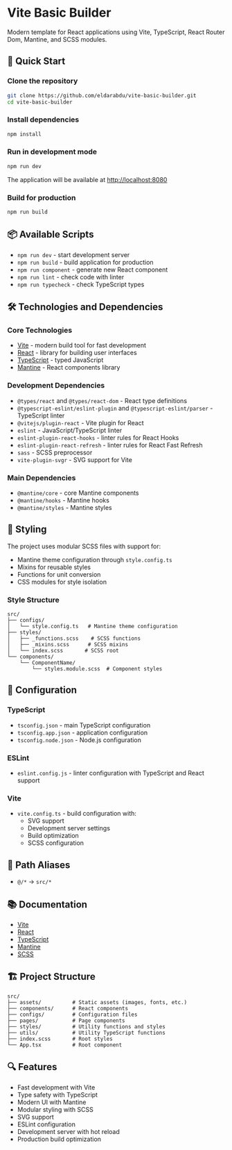 # Vite Basic Builder

Modern template for React applications using Vite, TypeScript, React Router Dom, Mantine, and SCSS
modules.

## 🚀 Quick Start

### Clone the repository

```bash
git clone https://github.com/eldarabdu/vite-basic-builder.git
cd vite-basic-builder
```

### Install dependencies

```bash
npm install
```

### Run in development mode

```bash
npm run dev
```

The application will be available at [http://localhost:8080](http://localhost:8080)

### Build for production

```bash
npm run build
```

## 📦 Available Scripts

- `npm run dev` - start development server
- `npm run build` - build application for production
- `npm run component` - generate new React component
- `npm run lint` - check code with linter
- `npm run typecheck` - check TypeScript types

## 🛠 Technologies and Dependencies

### Core Technologies

- [Vite](https://vitejs.dev/) - modern build tool for fast development
- [React](https://react.dev/) - library for building user interfaces
- [TypeScript](https://www.typescriptlang.org/) - typed JavaScript
- [Mantine](https://mantine.dev/) - React components library

### Development Dependencies

- `@types/react` and `@types/react-dom` - React type definitions
- `@typescript-eslint/eslint-plugin` and `@typescript-eslint/parser` - TypeScript linter
- `@vitejs/plugin-react` - Vite plugin for React
- `eslint` - JavaScript/TypeScript linter
- `eslint-plugin-react-hooks` - linter rules for React Hooks
- `eslint-plugin-react-refresh` - linter rules for React Fast Refresh
- `sass` - SCSS preprocessor
- `vite-plugin-svgr` - SVG support for Vite

### Main Dependencies

- `@mantine/core` - core Mantine components
- `@mantine/hooks` - Mantine hooks
- `@mantine/styles` - Mantine styles

## 🎨 Styling

The project uses modular SCSS files with support for:

- Mantine theme configuration through `style.config.ts`
- Mixins for reusable styles
- Functions for unit conversion
- CSS modules for style isolation

### Style Structure

```
src/
├── configs/
│   └── style.config.ts   # Mantine theme configuration
├── styles/
│   ├── _functions.scss    # SCSS functions
│   ├── _mixins.scss      # SCSS mixins
│   └── index.scss       # SCSS root
└── components/
    └── ComponentName/
        └── styles.module.scss  # Component styles
```

## 📝 Configuration

### TypeScript

- `tsconfig.json` - main TypeScript configuration
- `tsconfig.app.json` - application configuration
- `tsconfig.node.json` - Node.js configuration

### ESLint

- `eslint.config.js` - linter configuration with TypeScript and React support

### Vite

- `vite.config.ts` - build configuration with:
  - SVG support
  - Development server settings
  - Build optimization
  - SCSS configuration

## 🔧 Path Aliases

- `@/*` -> `src/*`

## 📚 Documentation

- [Vite](https://vitejs.dev/guide/)
- [React](https://react.dev/learn)
- [TypeScript](https://www.typescriptlang.org/docs/)
- [Mantine](https://mantine.dev/getting-started/)
- [SCSS](https://sass-lang.com/documentation/)

## 🏗 Project Structure

```
src/
├── assets/          # Static assets (images, fonts, etc.)
├── components/      # React components
├── configs/         # Configuration files
├── pages/           # Page components
├── styles/          # Utility functions and styles
├── utils/           # Utility TypeScript functions
├── index.scss       # Root styles
└── App.tsx          # Root component
```

## 🔍 Features

- Fast development with Vite
- Type safety with TypeScript
- Modern UI with Mantine
- Modular styling with SCSS
- SVG support
- ESLint configuration
- Development server with hot reload
- Production build optimization
